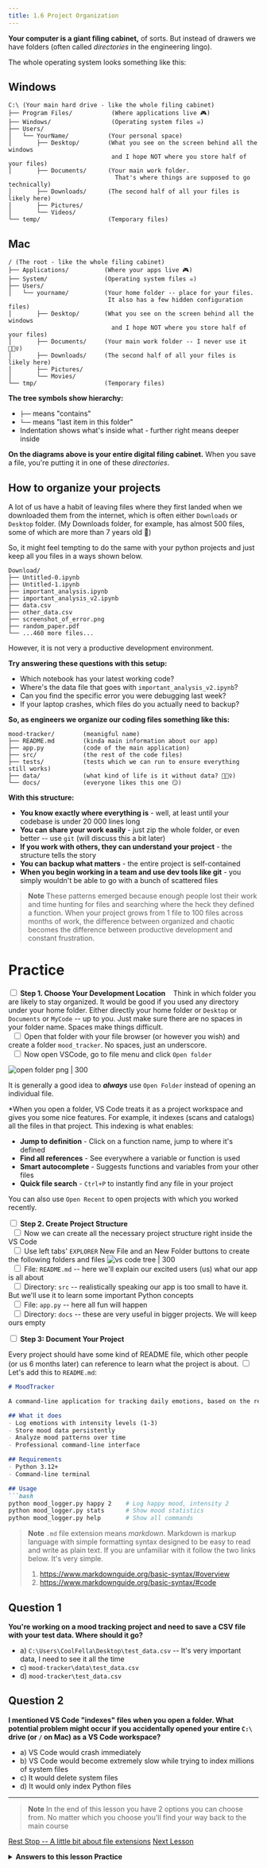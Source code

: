 ```yaml
---
title: 1.6 Project Organization
---
```


**Your computer is a giant filing cabinet,** of sorts. But instead of drawers we have folders (often called *directories* in the engineering lingo).

The whole operating system looks something like this:
## Windows
```
C:\ (Your main hard drive - like the whole filing cabinet)
├── Program Files/           (Where applications live 🎮)
├── Windows/                 (Operating system files ☠️)
├── Users/                  
│   └── YourName/           (Your personal space)
│       ├── Desktop/        (What you see on the screen behind all the windows
							 and I hope NOT where you store half of your files)
│       ├── Documents/      (Your main work folder. 
							  That's where things are supposed to go technically)
│       ├── Downloads/      (The second half of all your files is likely here)
│       ├── Pictures/
│       └── Videos/
└── temp/                   (Temporary files)
```
## Mac 
```
/ (The root - like the whole filing cabinet)
├── Applications/          (Where your apps live 🎮)
├── System/                (Operating system files ☠️)
├── Users/
│   └── yourname/          (Your home folder -- place for your files. 
							It also has a few hidden configuration files)
│       ├── Desktop/       (What you see on the screen behind all the windows
							 and I hope NOT where you store half of your files)
│       ├── Documents/     (Your main work folder -- I never use it 🤷🏻‍♀️)
│       ├── Downloads/     (The second half of all your files is likely here)
│       ├── Pictures/
│       └── Movies/
└── tmp/                   (Temporary files)
```
**The tree symbols show hierarchy:**
- `├──` means "contains"
- `└──` means "last item in this folder"
- Indentation shows what's inside what - further right means deeper inside

**On the diagrams above is  your entire digital filing cabinet.** When you save a file, you're putting it in one of these *directories*. 

## How to organize your projects

A lot of us have a habit of leaving files where they first landed when we downloaded them from the internet, which is often either `Downloads` or `Desktop` folder. (My Downloads folder, for example, has almost 500 files, some of which are more than 7 years old 🫠)

So, it might feel tempting to do the same with your python projects and just keep all you files in a ways shown below. 
```
Download/
├── Untitled-0.ipynb
├── Untitled-1.ipynb
├── important_analysis.ipynb 
├── important_analysis_v2.ipynb
├── data.csv 
├── other_data.csv
├── screenshot_of_error.png 
├── random_paper.pdf 
└── ...460 more files...
```

However, it is not very a productive development environment.

**Try answering these questions with this setup:**
- Which notebook has your latest working code?
- Where's the data file that goes with `important_analysis_v2.ipynb`?
- Can you find the specific error you were debugging last week?
- If your laptop crashes, which files do you actually need to backup?


**So, as engineers we organize our coding files something like this:**
```
mood-tracker/        (meanigful name)
├── README.md        (kinda main information about our app)
├── app.py           (code of the main application)
├── src/             (the rest of the code files)
├── tests/           (tests which we can run to ensure everything still works)
├── data/            (what kind of life is it without data? 🤷🏻‍♀️)
└── docs/            (everyone likes this one 😏)
```

**With this structure:**
- **You know exactly where everything is** - well, at least until your codebase is under 20 000 lines long
- **You can share your work easily** - just zip the whole folder, or even better -- use `git` (will discuss this a bit later)
- **If you work with others, they can understand your project** - the structure tells the story
- **You can backup what matters** - the entire project is self-contained
- **When you begin working in a team and use dev tools like git** - you simply wouldn't be able to go with a bunch of scattered files

>**Note**
>These patterns emerged because enough people lost  their work and time hunting for files and searching where the heck they defined a function. When your project grows from 1 file to 100 files across months of work, the difference between organized and chaotic becomes the difference between productive development and constant frustration.
# Practice

<input type="checkbox"> **Step 1. Choose Your Development Location**
&nbsp;&nbsp; Think in which folder you are likely to stay organized. It would be good if you used any directory under your home folder. Either directly your home folder or `Desktop` or `Documents`  or `MyCode` -- up to you. Just make sure there are no spaces in your folder name. Spaces make things difficult.
<br>&nbsp;&nbsp;<input type="checkbox"> Open that folder with your file browser (or however you wish) and create a folder `mood_tracker`. No spaces, just an underscore.
<br>&nbsp;&nbsp;<input type="checkbox"> Now open VSCode, go to file menu and click `Open folder`

![open folder png | 300](open_folder.png) 

It is generally a good idea to **_always_** use `Open Folder` instead of opening an individual file.

*When you open a folder, VS Code treats it as a project workspace and gives you some nice features.
For example, it indexes (scans and catalogs) all the files in that project. This indexing is what enables:
- **Jump to definition** - Click on a function name, jump to where it's defined
- **Find all references** - See everywhere a variable or function is used
- **Smart autocomplete** - Suggests functions and variables from your other files
- **Quick file search** - `Ctrl+P` to instantly find any file in your project

You can also use `Open Recent` to open projects with which you worked recently.

<input type="checkbox"> **Step 2. Create Project Structure**
<br>&nbsp;&nbsp;<input type="checkbox"> Now we can create all the necessary project structure right inside the VS Code
<br>&nbsp;&nbsp;<input type="checkbox"> Use left tabs' `EXPLORER` New File and an New Folder buttons to create the following folders and files
![vs code tree | 300](vscode_tree.png)
<br>&nbsp;&nbsp;<input type="checkbox"> File: `README.md` -- here we'll explain our excited users (us) what our app is all about
<br>&nbsp;&nbsp;<input type="checkbox"> Directory: `src` -- realistically speaking our app is too small to have it. But we'll use it to learn some important Python concepts
<br>&nbsp;&nbsp;<input type="checkbox"> File: `app.py` -- here all fun will happen
<br>&nbsp;&nbsp;<input type="checkbox"> Directory: `docs` -- these are very useful in bigger projects. We will keep ours empty

<input type="checkbox"> **Step 3: Document Your Project**

Every project should have some kind of README file, which other people (or us 6 months later) can reference to learn what the project is about. 
<input type="checkbox"> Let's add this to `README.md`:

````markdown
# MoodTracker

A command-line application for tracking daily emotions, based on the research by Pixar's "Inside Out".

## What it does
- Log emotions with intensity levels (1-3)
- Store mood data persistently
- Analyze mood patterns over time
- Professional command-line interface

## Requirements
- Python 3.12+
- Command-line terminal

## Usage
```bash
python mood_logger.py happy 2    # Log happy mood, intensity 2
python mood_logger.py stats      # Show mood statistics  
python mood_logger.py help       # Show all commands
````

>**Note**
>`.md` file extension means *markdown*. Markdown is markup language with simple formatting syntax designed to be easy to read and write as plain text. If you are unfamiliar with it follow the two links below. It's very simple.
>1. https://www.markdownguide.org/basic-syntax/#overview
>2. https://www.markdownguide.org/basic-syntax/#code

## Question 1
**You're working on a mood tracking project and need to save a CSV file with your test data. Where should it go?**

- a) `C:\Users\CoolFella\Desktop\test_data.csv` -- It's very important data, I need to see it all the time
- c) `mood-tracker\data\test_data.csv` 
- d) `mood-tracker\test_data.csv` 

## Question 2

**I mentioned VS Code "indexes" files when you open a folder. What potential problem might occur if you accidentally opened your entire `C:\` drive (or `/` on Mac) as a VS Code workspace?**
- a) VS Code would crash immediately
- b) VS Code would become extremely slow while trying to index millions of system files
- c) It would delete system files
- d) It would only index Python files

---
>**Note**
>In the end of this lesson you have 2 options you can choose from. No matter which you choose you'll find your way back to the main course

[Rest Stop -- A little bit about file extensions](6a_file_extensions.md)
[Next Lesson](7_basic_terminal.md)

<details>
<summary><b>Answers to this lesson Practice</b></summary>
<b>1. Correct answer:</b>
<b>c)</b> 
<p>
If you are working on a project that is going to grow, it would be really nice to have
        a separate folder for your data.
<p>
<b>2. Correct answer:</b>
<b>b)</b> 
<p>
You will see VS Code going really slow as well, if you work in a company on a "monorepo" -- a big code base that contains work of tens or even hundreds engineers. Too much to index.
</details>
<!-- end of answers section -->

